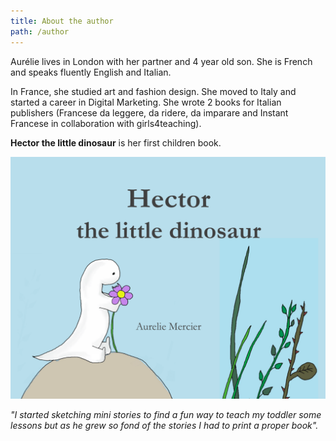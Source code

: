 ```yaml
---
title: About the author
path: /author
---
```


Aurélie lives in London with her partner and 4 year old son. She is French and speaks fluently English and Italian.

In France, she studied art and fashion design. She moved to Italy and started a career in Digital Marketing.
She wrote 2 books for Italian publishers (Francese da leggere, da ridere, da imparare and Instant Francese in collaboration with girls4teaching).

**Hector the little dinosaur** is her first children book.

![Hector the little dinosaur](../images/BookCover.png)

_"I started sketching mini stories to find a fun way to teach my toddler some lessons but as he grew so fond of the stories I had to print a proper book"._

